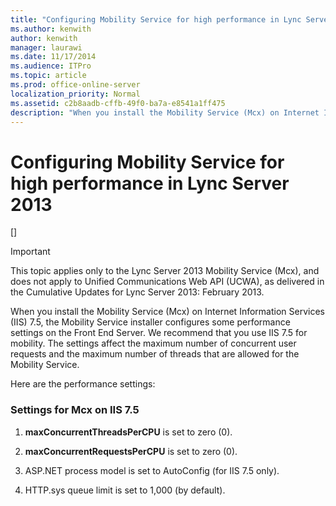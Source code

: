 ```yaml
---
title: "Configuring Mobility Service for high performance in Lync Server 2013"
ms.author: kenwith
author: kenwith
manager: laurawi
ms.date: 11/17/2014
ms.audience: ITPro
ms.topic: article
ms.prod: office-online-server
localization_priority: Normal
ms.assetid: c2b8aadb-cffb-49f0-ba7a-e8541a1ff475
description: "When you install the Mobility Service (Mcx) on Internet Information Services (IIS) 7.5, the Mobility Service installer configures some performance settings on the Front End Server. We recommend that you use IIS 7.5 for mobility. The settings affect the maximum number of concurrent user requests and the maximum number of threads that are allowed for the Mobility Service."
---
```


# Configuring Mobility Service for high performance in Lync Server 2013
[]
> [!IMPORTANT]
> This topic applies only to the Lync Server 2013 Mobility Service (Mcx), and does not apply to Unified Communications Web API (UCWA), as delivered in the Cumulative Updates for Lync Server 2013: February 2013. 
  
When you install the Mobility Service (Mcx) on Internet Information Services (IIS) 7.5, the Mobility Service installer configures some performance settings on the Front End Server. We recommend that you use IIS 7.5 for mobility. The settings affect the maximum number of concurrent user requests and the maximum number of threads that are allowed for the Mobility Service.
  
Here are the performance settings:
  
### Settings for Mcx on IIS 7.5

1. **maxConcurrentThreadsPerCPU** is set to zero (0). 
    
2. **maxConcurrentRequestsPerCPU** is set to zero (0). 
    
3. ASP.NET process model is set to AutoConfig (for IIS 7.5 only).
    
4. HTTP.sys queue limit is set to 1,000 (by default).
    

